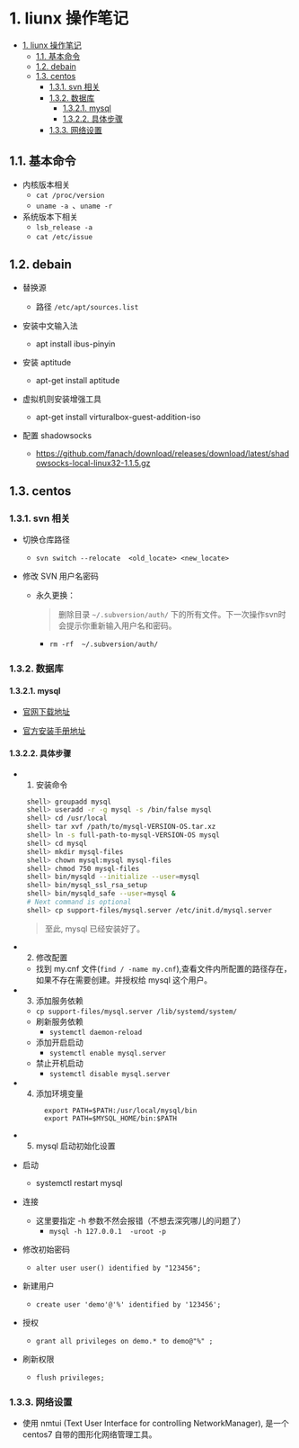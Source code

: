 # 1. liunx 操作笔记
<!-- TOC -->

- [1. liunx 操作笔记](#1-liunx-操作笔记)
  - [1.1. 基本命令](#11-基本命令)
  - [1.2. debain](#12-debain)
  - [1.3. centos](#13-centos)
    - [1.3.1. svn 相关](#131-svn-相关)
    - [1.3.2. 数据库](#132-数据库)
      - [1.3.2.1. mysql](#1321-mysql)
      - [1.3.2.2. 具体步骤](#1322-具体步骤)
    - [1.3.3. 网络设置](#133-网络设置)

<!-- /TOC -->

## 1.1. 基本命令
  - 内核版本相关
    - `cat /proc/version`
    - `uname -a `、`uname -r` 
  - 系统版本下相关
    - `lsb_release -a` 
    - `cat /etc/issue`

## 1.2. debain 
- 替换源
    - 路径 `/etc/apt/sources.list`

- 安装中文输入法
    - apt install ibus-pinyin

- 安装 aptitude
    - apt-get install aptitude

- 虚拟机则安装增强工具
    - apt-get install virturalbox-guest-addition-iso

- 配置 shadowsocks 
    - https://github.com/fanach/download/releases/download/latest/shadowsocks-local-linux32-1.1.5.gz


## 1.3. centos


### 1.3.1. svn 相关
- 切换仓库路径
  - `svn switch --relocate  <old_locate> <new_locate>`

- 修改 SVN 用户名密码
  - 永久更换：
    > 删除目录 `~/.subversion/auth/` 下的所有文件。下一次操作svn时会提示你重新输入用户名和密码。
    - `rm -rf  ~/.subversion/auth/`


### 1.3.2. 数据库

#### 1.3.2.1. mysql
- [官网下载地址](#https://cdn.mysql.com//Downloads/MySQL-8.0/mysql-8.0.17-linux-glibc2.12-x86_64.tar.xz)

- [官方安装手册地址](#https://dev.mysql.com/doc/refman/8.0/en/binary-installation.html)


#### 1.3.2.2. 具体步骤
- 1. 安装命令
   ```sh
    shell> groupadd mysql
    shell> useradd -r -g mysql -s /bin/false mysql
    shell> cd /usr/local
    shell> tar xvf /path/to/mysql-VERSION-OS.tar.xz
    shell> ln -s full-path-to-mysql-VERSION-OS mysql
    shell> cd mysql
    shell> mkdir mysql-files
    shell> chown mysql:mysql mysql-files
    shell> chmod 750 mysql-files
    shell> bin/mysqld --initialize --user=mysql
    shell> bin/mysql_ssl_rsa_setup
    shell> bin/mysqld_safe --user=mysql &
    # Next command is optional
    shell> cp support-files/mysql.server /etc/init.d/mysql.server
   ```
  > 至此, mysql 已经安装好了。

- 2. 修改配置
  - 找到 my.cnf 文件(`find / -name my.cnf`),查看文件内所配置的路径存在，如果不存在需要创建。并授权给 mysql 这个用户。

- 3. 添加服务依赖
  - `cp support-files/mysql.server /lib/systemd/system/`
  - 刷新服务依赖 
    - `systemctl daemon-reload` 
  - 添加开启启动  
    - `systemctl enable mysql.server`
  - 禁止开机启动
    - `systemctl disable mysql.server`

- 4. 添加环境变量
     ```
       export PATH=$PATH:/usr/local/mysql/bin
       export PATH=$MYSQL_HOME/bin:$PATH
     ```
 - 5. mysql 启动初始化设置
  - 启动
    - systemctl restart mysql
  - 连接
    - 这里要指定 -h 参数不然会报错（不想去深究哪儿的问题了）
      - `mysql -h 127.0.0.1  -uroot -p `  
  - 修改初始密码
    - `alter user user() identified by "123456";`
  - 新建用户
    - `create user 'demo'@'%' identified by '123456';`
  - 授权
    - `grant all privileges on demo.* to demo@"%" ;`
  - 刷新权限
    - `flush privileges;`       


    
### 1.3.3. 网络设置
- 使用 nmtui (Text User Interface for controlling NetworkManager), 是一个 centos7 自带的图形化网络管理工具。